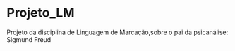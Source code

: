 # Projeto_LM
Projeto da disciplina de Linguagem de Marcação,sobre o pai da psicanálise: Sigmund Freud
